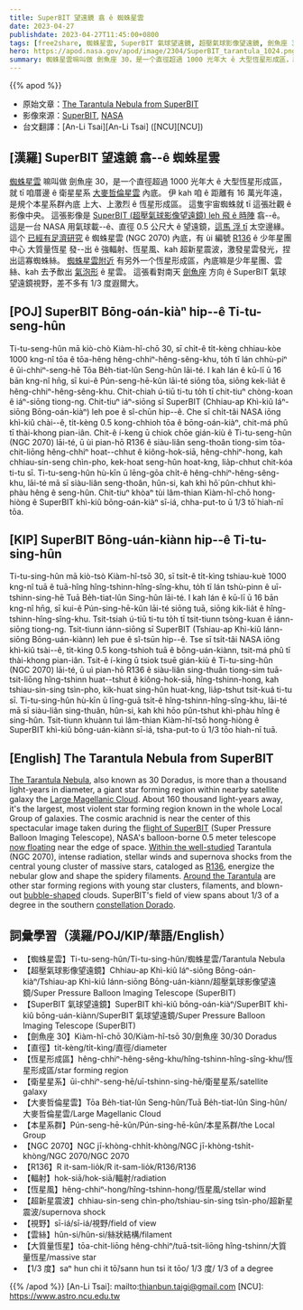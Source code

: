 ```yaml
---
title: SuperBIT 望遠鏡 翕 ê 蜘蛛星雲
date: 2023-04-27
publishdate: 2023-04-27T11:45:00+0800
tags: [free2share, 蜘蛛星雲, SuperBIT 氣球望遠鏡, 超壓氣球影像望遠鏡, 劍魚座 30, 直徑, 恆星形成區, 衛星星系, 大麥哲倫星雲, 本星系群, NGC 2070, R136, 輻射, 恆星風, 超新星震波, 視野, 雲絲, 大質量恆星]
hero: https://apod.nasa.gov/apod/image/2304/SuperBIT_tarantula_1024.png
summary: 蜘蛛星雲嘛叫做 劍魚座 30，是一个直徑超過 1000 光年大 ê 大型恆星形成區，就 tī 咱厝邊 ê 衛星星系 大麥哲倫星雲 內底。
---
```


{{% apod %}}

- 原始文章：[The Tarantula Nebula from SuperBIT](https://apod.nasa.gov/apod/ap230427.html)
- 影像來源：[SuperBIT](https://www.durham.ac.uk/news-events/latest-news/2023/04/superbit-telescope-first-research-flight-image/), [NASA](https://www.nasa.gov)
- 台文翻譯：[An-Li Tsai][An-Li Tsai] ([NCU][NCU])

## [漢羅] SuperBIT 望遠鏡 翕--ê 蜘蛛星雲
[蜘蛛星雲][The Tarantula Nebula] 嘛叫做 劍魚座 30，是一个直徑超過 1000 光年大 ê 大型恆星形成區，就 tī 咱厝邊 ê 衛星星系 [大麥哲倫星雲][Large Magellanic Cloud] 內底。
伊 kah 咱 ê 距離有 16 萬光年遠，是規个本星系群內底 上大、上激烈 ê 恆星形成區。
這隻宇宙蜘蛛就 tī 這張壯觀 ê 影像中央。
這張影像是 [SuperBIT (超壓氣球影像望遠鏡) leh 飛 ê 時陣][flight of SuperBIT] 翕--ê。
這是一台 NASA 用氣球載--ê、直徑 0.5 公尺大 ê 望遠鏡，[這馬 浮 tī][now floating] 太空邊緣。
這个 [已經有足濟研究][Within the well-studied] ê 蜘蛛星雲 (NGC 2070) 內底，有 ùi 編號 [R136][R136] ê 少年星團中心 大質量恆星 發--出 ê 強輻射、恆星風、kah 超新星震波，激發星雲發光，捏出這寡蜘蛛絲。
[蜘蛛星雲附近][Around the Tarantula] 有另外一个恆星形成區，內底嘛是少年星團、雲絲、kah 去予歕出 [氣泡形][bubble-shaped] ê 星雲。
這張看對南天 [劍魚座][constellation Dorado] 方向 ê SuperBIT 氣球望遠鏡視野，差不多有 1/3 度遐爾大。

## [POJ] SuperBIT Bōng-oán-kiàⁿ hip--ê Ti-tu-seng-hûn
Ti-tu-seng-hûn mā kiò-chò Kiàm-hî-chō 30, sī chi̍t-ê ti̍t-kèng chhiau-kòe 1000 kng-nî tōa ê tōa-hêng hêng-chhiⁿ-hêng-sêng-khu, to̍h tī lán chhù-piⁿ ê ūi-chhiⁿ-seng-hē Tōa Be̍h-tiat-lûn Seng-hûn lāi-té.
I kah lán ê kū-lī ū 16 bān kng-nî hn̄g, sī kui-ê Pún-seng-hē-kûn lāi-té siōng tōa, siōng kek-lia̍t ê hêng-chhiⁿ-hêng-sêng-khu.
Chit-chiah ú-tiū ti-tu to̍h tī chit-tiuⁿ chòng-koan ê iáⁿ-siōng tiong-ng.
Chit-tiuⁿ iáⁿ-siōng sī SuperBIT (Chhiau-ap Khì-kiû Iáⁿ-siōng Bōng-oán-kiàⁿ) leh poe ê sî-chūn hip--ê.
Che sī chi̍t-tâi NASA iōng khì-kiû chài--ê, ti̍t-kèng 0.5 kong-chhioh tōa ê bōng-oán-kiàⁿ, chit-má phû tī thài-khong pian-iân.
Chit-ê í-keng ū chiok chōe gián-kiù ê Ti-tu-seng-hûn (NGC 2070) lāi-té, ū ùi pian-hō R136 ê siàu-liân seng-thoân tiong-sim tōa-chit-liōng hêng-chhiⁿ hoat--chhut ê kiông-hok-siā, hêng-chhiⁿ-hong, kah chhiau-sin-seng chìn-pho, kek-hoat seng-hûn hoat-kng, lia̍p-chhut chit-kóa ti-tu sī.
Ti-tu-seng-hûn hù-kīn ū lēng-gōa chi̍t-ê hêng-chhiⁿ-hêng-sêng-khu, lāi-té mā sī siàu-liân seng-thoân, hûn-si, kah khì hō͘ pûn-chhut khì-phàu hêng ê seng-hûn.
Chit-tiuⁿ khòaⁿ tùi lâm-thian Kiàm-hî-chō hong-hiòng ê SuperBIT khì-kiû bōng-oán-kiàⁿ sī-iá, chha-put-to ū 1/3 tō͘ hiah-nī tōa.

## [KIP] SuperBIT Bōng-uán-kiànn hip--ê Ti-tu-sing-hûn
Ti-tu-sing-hûn mā kiò-tsò Kiàm-hî-tsō 30, sī tsi̍t-ê ti̍t-kìng tshiau-kuè 1000 kng-nî tuā ê tuā-hîng hîng-tshinn-hîng-sîng-khu, to̍h tī lán tshù-pinn ê uī-tshinn-sing-hē Tuā Be̍h-tiat-lûn Sing-hûn lāi-té.
I kah lán ê kū-lī ū 16 bān kng-nî hn̄g, sī kui-ê Pún-sing-hē-kûn lāi-té siōng tuā, siōng kik-lia̍t ê hîng-tshinn-hîng-sîng-khu.
Tsit-tsiah ú-tiū ti-tu to̍h tī tsit-tiunn tsòng-kuan ê iánn-siōng tiong-ng.
Tsit-tiunn iánn-siōng sī SuperBIT (Tshiau-ap Khì-kiû Iánn-siōng Bōng-uán-kiànn) leh pue ê sî-tsūn hip--ê.
Tse sī tsi̍t-tâi NASA iōng khì-kiû tsài--ê, ti̍t-kìng 0.5 kong-tshioh tuā ê bōng-uán-kiànn, tsit-má phû tī thài-khong pian-iân.
Tsit-ê í-king ū tsiok tsuē gián-kiù ê Ti-tu-sing-hûn (NGC 2070) lāi-té, ū uì pian-hō R136 ê siàu-liân sing-thuân tiong-sim tuā-tsit-liōng hîng-tshinn huat--tshut ê kiông-hok-siā, hîng-tshinn-hong, kah tshiau-sin-sing tsìn-pho, kik-huat sing-hûn huat-kng, lia̍p-tshut tsit-kuá ti-tu sī.
Ti-tu-sing-hûn hù-kīn ū līng-guā tsi̍t-ê hîng-tshinn-hîng-sîng-khu, lāi-té mā sī siàu-liân sing-thuân, hûn-si, kah khì hōo pûn-tshut khì-phàu hîng ê sing-hûn.
Tsit-tiunn khuànn tuì lâm-thian Kiàm-hî-tsō hong-hiòng ê SuperBIT khì-kiû bōng-uán-kiànn sī-iá, tsha-put-to ū 1/3 tōo hiah-nī tuā.

## [English] The Tarantula Nebula from SuperBIT
[The Tarantula Nebula][The Tarantula Nebula], also known as 30 Doradus, is more than a thousand light-years in diameter, a giant star forming region within nearby satellite galaxy the [Large Magellanic Cloud][Large Magellanic Cloud].
About 160 thousand light-years away, it's the largest, most violent star forming region known in the whole Local Group of galaxies.
The cosmic arachnid is near the center of this spectacular image taken during the [flight of SuperBIT][flight of SuperBIT] (Super Pressure Balloon Imaging Telescope), NASA's balloon-borne 0.5 meter telescope [now floating][now floating] near the edge of space.
[Within the well-studied][Within the well-studied] Tarantula (NGC 2070), intense radiation, stellar winds and supernova shocks from the central young cluster of massive stars, cataloged as [R136][R136], energize the nebular glow and shape the spidery filaments.
[Around the Tarantula][Around the Tarantula] are other star forming regions with young star clusters, filaments, and blown-out [bubble-shaped][bubble-shaped] clouds.
SuperBIT's field of view spans about 1/3 of a degree in the southern [constellation Dorado][constellation Dorado].

## 詞彙學習（漢羅/POJ/KIP/華語/English）
- 【蜘蛛星雲】Ti-tu-seng-hûn/Ti-tu-sing-hûn/蜘蛛星雲/Tarantula Nebula
- 【超壓氣球影像望遠鏡】Chhiau-ap Khì-kiû Iáⁿ-siōng Bōng-oán-kiàⁿ/Tshiau-ap Khì-kiû Iánn-siōng Bōng-uán-kiànn/超壓氣球影像望遠鏡/Super Pressure Balloon Imaging Telescope (SuperBIT)
- 【SuperBIT 氣球望遠鏡】SuperBIT khì-kiû bōng-oán-kiàⁿ/SuperBIT khì-kiû bōng-uán-kiànn/SuperBIT 氣球望遠鏡/Super Pressure Balloon Imaging Telescope (SuperBIT)
- 【劍魚座 30】Kiàm-hî-chō 30/Kiàm-hî-tsō 30/劍魚座 30/30 Doradus
- 【直徑】ti̍t-kèng/ti̍t-kìng/直徑/diameter
- 【恆星形成區】hêng-chhiⁿ-hêng-sêng-khu/hîng-tshinn-hîng-sîng-khu/恆星形成區/star forming region
- 【衛星星系】ūi-chhiⁿ-seng-hē/uī-tshinn-sing-hē/衛星星系/satellite galaxy
- 【大麥哲倫星雲】Tōa Be̍h-tiat-lûn Seng-hûn/Tuā Be̍h-tiat-lûn Sing-hûn/大麥哲倫星雲/Large Magellanic Cloud
- 【本星系群】Pún-seng-hē-kûn/Pún-sing-hē-kûn/本星系群/the Local Group
- 【NGC 2070】NGC jī-khòng-chhi̍t-khòng/NGC jī-khòng-tshi̍t-khòng/NGC 2070/NGC 2070
- 【R136】R it-sam-lio̍k/R it-sam-lio̍k/R136/R136
- 【輻射】hok-siā/hok-siā/輻射/radiation
- 【恆星風】hêng-chhiⁿ-hong/hîng-tshinn-hong/恆星風/stellar wind
- 【超新星震波】chhiau-sin-seng chìn-pho/tshiau-sin-sing tsìn-pho/超新星震波/supernova shock
- 【視野】sī-iá/sī-iá/視野/field of view
- 【雲絲】hûn-si/hûn-si/絲狀結構/filament
- 【大質量恆星】tōa-chit-liōng hêng-chhiⁿ/tuā-tsit-liōng hîng-tshinn/大質量恆星/massive star
- 【1/3 度】saⁿ hun chi it tō͘/sann hun tsi it tōo/ 1/3 度/ 1/3 of a degree

{{% /apod %}}
[An-Li Tsai]: mailto:thianbun.taigi@gmail.com
[NCU]: https://www.astro.ncu.edu.tw

[copyright]: https://apod.nasa.gov/apod/fap/lib/about_apod.html#srapply
[License]: https://creativecommons.org/licenses/by/2.0/

[The Tarantula Nebula]:http://messier.seds.org/xtra/ngc/n2070.html
[Large Magellanic Cloud]:https://apod.nasa.gov/apod/ap171013.html
[flight of SuperBIT]:https://blogs.nasa.gov/superpressureballoon/2023/04/20/balloon-borne-superbit-telescope-releases-1st-research-images/
[now floating]:https://blogs.nasa.gov/superpressureballoon/2023/04/26/around-the-world-in-10-days/
[Within the well-studied]:https://apod.nasa.gov/apod/ap220916.html
[R136]:https://apod.nasa.gov/apod/ap010730.html
[Around the Tarantula]:https://apod.nasa.gov/apod/image/1602/Tarantula-HST-ESO-annotated1800.jpg
[bubble-shaped]:https://apod.nasa.gov/apod/ap080327.html
[constellation Dorado]:http://www.hawastsoc.org/deepsky/dor/

